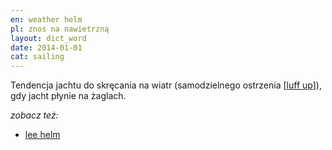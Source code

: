 ```yaml
---
en: weather helm
pl: znos na nawietrzną
layout: dict_word
date: 2014-01-01
cat: sailing
---
```


Tendencja jachtu do skręcania na wiatr (samodzielnego ostrzenia [[luff up](/dict/luff-up.html)]), gdy jacht płynie na żaglach.  

*zobacz też:*

* [lee helm](/dict/lee-helm.html)